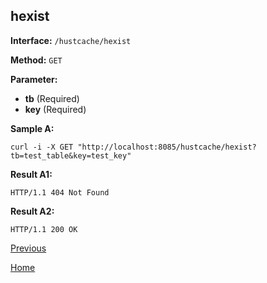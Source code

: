## hexist ##

**Interface:** `/hustcache/hexist`

**Method:** `GET`

**Parameter:** 

*  **tb** (Required)  
*  **key** (Required)  

**Sample A:**

    curl -i -X GET "http://localhost:8085/hustcache/hexist?tb=test_table&key=test_key"

**Result A1:**

	HTTP/1.1 404 Not Found
	
**Result A2:**

	HTTP/1.1 200 OK

[Previous](../hustcache.md)

[Home](../../../index.md)